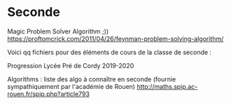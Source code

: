 # Seconde

Magic Problem Solver Algorithm ;)) https://proftomcrick.com/2011/04/26/feynman-problem-solving-algorithm/


Voici qq fichiers pour des éléments de cours de la classe de seconde :

Progression Lycée Pré de Cordy 2019-2020

Algorithms : liste des algo à connaître en seconde (fournie sympathiquement par l'académie de Rouen)
http://maths.spip.ac-rouen.fr/spip.php?article793


